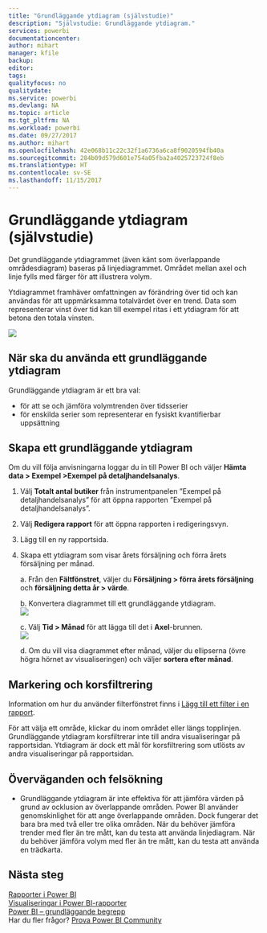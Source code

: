 ```yaml
---
title: "Grundläggande ytdiagram (självstudie)"
description: "Självstudie: Grundläggande ytdiagram."
services: powerbi
documentationcenter: 
author: mihart
manager: kfile
backup: 
editor: 
tags: 
qualityfocus: no
qualitydate: 
ms.service: powerbi
ms.devlang: NA
ms.topic: article
ms.tgt_pltfrm: NA
ms.workload: powerbi
ms.date: 09/27/2017
ms.author: mihart
ms.openlocfilehash: 42e068b11c22c32f1a6736a6ca8f9020594fb40a
ms.sourcegitcommit: 284b09d579d601e754a05fba2a4025723724f8eb
ms.translationtype: HT
ms.contentlocale: sv-SE
ms.lasthandoff: 11/15/2017
---
```

# <a name="basic-area-chart-tutorial"></a>Grundläggande ytdiagram (självstudie)
Det grundläggande ytdiagrammet (även känt som överlappande områdesdiagram) baseras på linjediagrammet. Området mellan axel och linje fylls med färger för att illustrera volym. 

Ytdiagrammet framhäver omfattningen av förändring över tid och kan användas för att uppmärksamma totalvärdet över en trend. Data som representerar vinst över tid kan till exempel ritas i ett ytdiagram för att betona den totala vinsten.

![](media/power-bi-visualization-basic-area-chart/powerbi-area-chartnew.png)

## <a name="when-to-use-a-basic-area-chart"></a>När ska du använda ett grundläggande ytdiagram
Grundläggande ytdiagram är ett bra val:

* för att se och jämföra volymtrenden över tidsserier 
* för enskilda serier som representerar en fysiskt kvantifierbar uppsättning

## <a name="create-a-basic-area-chart"></a>Skapa ett grundläggande ytdiagram
Om du vill följa anvisningarna loggar du in till Power BI och väljer **Hämta data \> Exempel \>Exempel på detaljhandelsanalys**. 

1. Välj **Totalt antal butiker** från instrumentpanelen ”Exempel på detaljhandelsanalys” för att öppna rapporten ”Exempel på detaljhandelsanalys”.
2. Välj **Redigera rapport** för att öppna rapporten i redigeringsvyn.
3. Lägg till en ny rapportsida.
4. Skapa ett ytdiagram som visar årets försäljning och förra årets försäljning per månad.
   
   a.  Från den **Fältfönstret**, väljer du **Försäljning \> förra årets försäljning** och **försäljning detta år > värde**.
   
   b.  Konvertera diagrammet till ett grundläggande ytdiagram.    
   ![](media/power-bi-visualization-basic-area-chart/convertchart.png)
   
   c.  Välj **Tid \> Månad** för att lägga till det i **Axel**-brunnen.   
   ![](media/power-bi-visualization-basic-area-chart/powerbi-area-chartnew.png)
   
   d.  Om du vill visa diagrammet efter månad, väljer du ellipserna (övre högra hörnet av visualiseringen) och väljer **sortera efter månad**.

## <a name="highlighting-and-cross-filtering"></a>Markering och korsfiltrering
Information om hur du använder filterfönstret finns i [Lägg till ett filter i en rapport](power-bi-report-add-filter.md).

För att välja ett område, klickar du inom området eller längs topplinjen.  Grundläggande ytdiagram korsfiltrerar inte till andra visualiseringar på rapportsidan. Ytdiagram är dock ett mål för korsfiltrering som utlösts av andra visualiseringar på rapportsidan.

## <a name="considerations-and-troubleshooting"></a>Överväganden och felsökning
* Grundläggande ytdiagram är inte effektiva för att jämföra värden på grund av ocklusion av överlappande områden. Power BI använder genomskinlighet för att ange överlappande områden. Dock fungerar det bara bra med två eller tre olika områden. När du behöver jämföra trender med fler än tre mått, kan du testa att använda linjediagram. När du behöver jämföra volym med fler än tre mått, kan du testa att använda en trädkarta.

## <a name="next-steps"></a>Nästa steg
[Rapporter i Power BI](service-reports.md)  
[Visualiseringar i Power BI-rapporter](power-bi-report-visualizations.md)  
[Power BI – grundläggande begrepp](service-basic-concepts.md)  
Har du fler frågor? [Prova Power BI Community](http://community.powerbi.com/)


